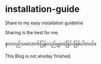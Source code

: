 # installation-guide
Share to my easy installation guideline

Sharing is the best for me. 

နားလည်သလောက်ပြန်လည်မျှဝေခြင်းဖြစ်ပါတယ်။

This Blog is not alreday finished. 
